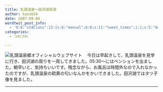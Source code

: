 ```yaml
---
title: 乳頭温泉～田沢湖周遊
author: kazu634
date: 2007-09-04
wordtwit_post_info:
  - 'O:8:"stdClass":13:{s:6:"manual";b:0;s:11:"tweet_times";i:1;s:5:"delay";i:0;s:7:"enabled";i:1;s:10:"separation";s:2:"60";s:7:"version";s:3:"3.7";s:14:"tweet_template";b:0;s:6:"status";i:2;s:6:"result";a:0:{}s:13:"tweet_counter";i:2;s:13:"tweet_log_ids";a:1:{i:0;i:3215;}s:9:"hash_tags";a:0:{}s:8:"accounts";a:1:{i:0;s:7:"kazu634";}}'
categories:
  - つれづれ

---
```

<div class="section">
<p>
<a href="http://www.hana.or.jp/%7Enyuto/" onclick="__gaTracker('send', 'event', 'outbound-article', 'http://www.hana.or.jp/%7Enyuto/', '');" target="_blank"><img align="left" alt="乳頭温泉郷オフィシャルウェブサイト" src="http://img.simpleapi.net/small/http://www.hana.or.jp/%7Enyuto/" border="0" /></a>
</p>
  
<p>
    　今日は早起きして、乳頭温泉を見学に行き、田沢湖の周りを一周してきました。05:30～にはペンションを出ました。朝早いと、気持ちいいです。残念ながら、お風呂は時間外なので入れなかったのですが、乳頭温泉の硫黄の匂いなんかをかいできました。田沢湖ではタツ子像を見ました。
</p>
  
<hr />
</div>
